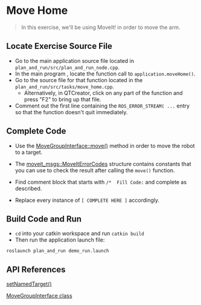 # Move Home
>In this exercise, we'll be using MoveIt! in order to move the arm.

## Locate Exercise Source File

  * Go to the main application source file located in `plan_and_run/src/plan_and_run_node.cpp`.
  * In the main program , locate the function call to `application.moveHome()`. 
  * Go to the source file for that function located in the `plan_and_run/src/tasks/move_home.cpp`.
     * Alternatively, in QTCreator, click on any part of the function and press "F2" to bring up that file.
  * Comment out the first line containing the `ROS_ERROR_STREAM( ...` entry so that the function doesn't quit immediately.

## Complete Code
 * Use the [MoveGroupInterface::move()](http://docs.ros.org/melodic/api/moveit_ros_planning_interface/html/classmoveit_1_1planning__interface_1_1MoveGroupInterface.html#a3513c41b0c73400fc6713b25bc6b1637) method in order to move the robot to a target.
 * The [moveit_msgs::MoveItErrorCodes](http://docs.ros.org/melodic/api/moveit_msgs/html/msg/MoveItErrorCodes.html) structure contains constants that you can use to check the result after calling the `move()` function.
 * Find comment block that starts with `/*  Fill Code:` and complete as described.

 * Replace every instance of `[ COMPLETE HERE ]` accordingly.

## Build Code and Run

 * `cd` into your catkin workspace and run `catkin build`
 * Then run the application launch file:
```
roslaunch plan_and_run demo_run.launch
```

## API References

[setNamedTarget()](http://docs.ros.org/melodic/api/moveit_ros_planning_interface/html/classmoveit_1_1planning__interface_1_1MoveGroupInterface.html#a5262ff42a454b499d3608b384957a5e4)

[MoveGroupInterface class](http://docs.ros.org/melodic/api/moveit_ros_planning_interface/html/classmoveit_1_1planning__interface_1_1MoveGroupInterface.html)
